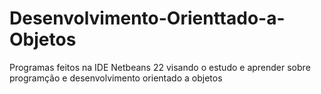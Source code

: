 # Desenvolvimento-Orienttado-a-Objetos
Programas feitos na IDE Netbeans 22 visando o estudo e aprender sobre programção e desenvolvimento orientado a objetos
